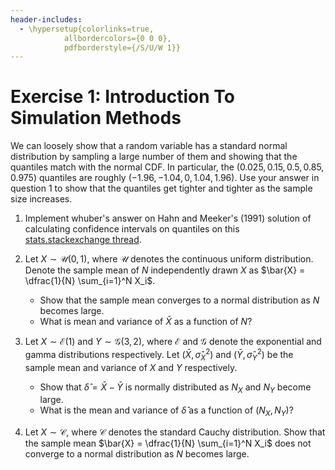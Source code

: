 ```yaml
---
header-includes:
  - \hypersetup{colorlinks=true,
            allbordercolors={0 0 0},
            pdfborderstyle={/S/U/W 1}}
---
```


# Exercise 1: Introduction To Simulation Methods

We can loosely show that a random variable has a standard normal distribution by sampling a large number of them and showing that the quantiles match with the normal CDF. In particular, the $(0.025, 0.15, 0.5, 0.85, 0.975)$ quantiles are roughly $(-1.96, -1.04, 0, 1.04, 1.96)$. Use your answer in question 1 to show that the quantiles get tighter and tighter as the sample size increases.

1. Implement whuber's answer on Hahn and Meeker's (1991) solution of calculating confidence intervals on quantiles on this [stats.stackexchange thread](https://stats.stackexchange.com/questions/99829/how-to-obtain-a-confidence-interval-for-a-percentile).
 
2. Let $X \sim \mathcal{U}(0, 1)$, where $\mathcal{U}$ denotes the continuous uniform distribution. Denote the sample mean of $N$ independently drawn $X$ as $\bar{X} = \dfrac{1}{N} \sum_{i=1}^N X_i$.

    * Show that the sample mean converges to a normal distribution as $N$ becomes large.
    * What is mean and variance of $\bar{X}$ as a function of $N$?

3. Let $X \sim \mathcal{E}(1)$ and $Y \sim \mathcal{G}(3, 2)$, where $\mathcal{E}$ and $\mathcal{G}$ denote the exponential and gamma distributions respectively. Let $(\bar{X}, \hat{\sigma}^2_X)$ and $(\bar{Y}, \hat{\sigma}^2_Y)$ be the sample mean and variance of $X$ and $Y$ respectively.

    * Show that $\hat{\delta} = \bar{X} - \bar{Y}$ is normally distributed as $N_X$ and $N_Y$ become large.
    * What is the mean and variance of $\hat{\delta}$ as a function of $(N_X, N_Y)$?

4. Let $X \sim \mathcal{C}$, where $\mathcal{C}$ denotes the standard Cauchy distribution. Show that the sample mean $\bar{X} = \dfrac{1}{N} \sum_{i=1}^N X_i$ does not converge to a normal distribution as $N$ becomes large.
